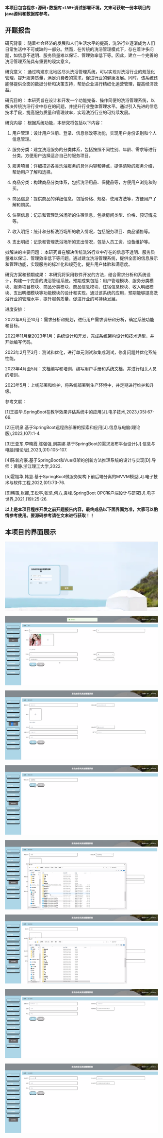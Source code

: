****本项目包含程序+源码+数据库+LW+调试部署环境，文末可获取一份本项目的java源码和数据库参考。****

## ******开题报告******

研究背景：
随着社会经济的发展和人们生活水平的提高，洗浴行业逐渐成为人们日常生活中不可或缺的一部分。然而，在传统的洗浴管理模式下，存在着许多问题，如信息不透明、服务质量难以保证、管理效率低下等。因此，建立一个完善的洗浴管理系统具有重要的现实意义。

研究意义：
通过构建东北地区尽头洗浴管理系统，可以实现对洗浴行业的规范化管理，提升服务质量，满足消费者的需求，促进行业的健康发展。同时，该系统还能够提供全面的数据分析和决策支持，帮助企业进行精细化运营管理，提高经济效益。

研究目的：
本研究旨在设计和开发一个功能完备、操作简便的洗浴管理系统，以解决传统洗浴行业中存在的问题，并提升行业整体管理水平。通过引入先进的信息技术手段，提高服务质量和管理效率，实现洗浴行业的可持续发展。

研究内容： 根据系统功能，本研究将包括以下内容：

  1. 用户管理：设计用户注册、登录、信息修改等功能，实现用户身份识别和个人信息管理。

  2. 服务分类：建立洗浴服务的分类体系，包括按照不同性别、年龄、需求等进行分类，方便用户选择适合自己的服务项目。

  3. 服务项目：详细描述各类洗浴服务的具体内容和特点，提供清晰的服务介绍，帮助用户了解和选择。

  4. 商品分类：构建商品分类体系，包括洗浴用品、保健品等，方便用户浏览和购买。

  5. 商品信息：提供商品的详细信息，包括价格、规格、使用方法等，方便用户了解和购买。

  6. 住宿信息：记录和管理洗浴场所的住宿信息，包括房间类型、价格、预订情况等。

  7. 收入明细：统计和分析洗浴场所的收入情况，包括服务项目、商品销售等。

  8. 支出明细：记录和管理洗浴场所的支出情况，包括人员工资、设备维护等。

拟解决的主要问题：
本研究旨在解决传统洗浴行业中存在的信息不透明、服务质量难以保证、管理效率低下等问题。通过建立洗浴管理系统，提供全面的信息展示和管理功能，实现服务的标准化和规范化，提升用户体验和满意度。

研究方案和预期成果：
本研究将采用软件开发的方法，结合需求分析和系统设计，构建一个完善的洗浴管理系统。预期成果包括：用户管理模块、服务分类模块、服务项目模块、商品分类模块、商品信息模块、住宿信息模块、收入明细模块、支出明细模块等功能模块的设计和实现。通过该系统的应用，预期能够提高洗浴行业的管理水平，提升服务质量，促进行业的可持续发展。

进度安排：

2022年9月至10月：需求分析和规划，进行用户需求调研和分析，确定系统功能和目标。

2022年11月至2023年1月：系统设计和开发，完成系统架构设计和技术选型，并开始编写代码。

2023年2月至3月：测试和优化，进行单元测试和集成测试，修复问题并优化系统性能。

2023年4月至5月：文档编写和培训，编写用户手册和系统文档，并进行相关人员的培训。

2023年5月：上线部署和维护，将系统部署到生产环境中，并定期进行维护和升级。

参考文献：

[1]王振华.SpringBoot在教学效果评估系统中的应用[J].电子技术,2023,(05):67-69.

[2]王明泉.基于SpringBoot远程热部署的探索和应用[J].信息与电脑(理论版),2023,(07):1-4.

[3]王亚东,李晓霞,陈强强,剡美娜.基于SpringBoot的需求发布平台设计[J].信息与电脑(理论版),2023,(01):105-107.

[4]陈新府豪.基于SpringBoot和Vue框架的创新方法推理系统的设计与实现[D].导师：黄静.浙江理工大学,2022.

[5]霍福华,韩慧.基于SpringBoot微服务架构下前后端分离的MVVM模型[J].电子技术与软件工程,2022,(01):73-76.

[6]韩策,张娜,王松亭,张凯,何方,袁峰.SpringBoot OPC客户端设计与研究[J].电子世界,2021,(19):25-26.

****以上是本项目程序开发之前开题报告内容，最终成品以下面界面为准，大家可以酌情参考使用。要源码参考请在文末进行获取！！****

## ******本项目的界面展示******

![](./res/2fbfab50bb74481fa2b487b0c3886d90.png)

![](./res/642e8d54845c49caa8792cbc107e86ba.png)

![](./res/6c7b065a7dfb4251a1e6bb3522df0315.png)

![](./res/f45d1a9757bf4225a6d61c53a8278a19.png)

![](./res/86d56e1b3097407894aa715ec49f1588.png)

![](./res/91b5ab98d9c946bc8fdf024684b969a2.png)

![](./res/96893979549940eca65b159c1706c921.png)

![](./res/f78e3f17221a4fba8142f44823eaaeca.png)

